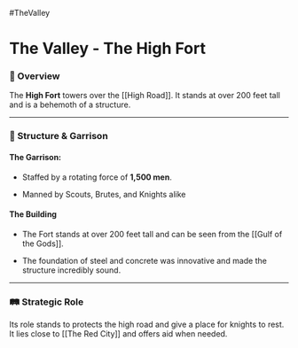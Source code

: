 #TheValley 
# The Valley - The High Fort
### 📍 Overview
The **High Fort** towers over the [[High Road]]. It stands at over 200 feet tall and is a behemoth of a structure.

---

### 🏰 Structure & Garrison
#### The Garrison:
- Staffed by a rotating force of **1,500 men**.
	
- Manned by Scouts, Brutes, and Knights alike
  
#### The Building
- The Fort stands at over 200 feet tall and can be seen from the [[Gulf of the Gods]].
	
- The foundation of steel and concrete was innovative and made the structure incredibly sound.

---

### 🛤️ Strategic Role
Its role stands to protects the high road and give a place for knights to rest. It lies close to [[The Red City]] and offers aid when needed.